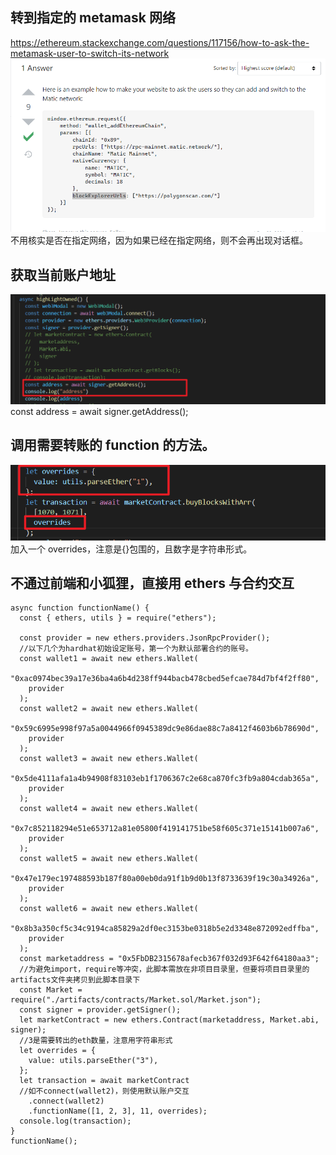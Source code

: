## 转到指定的 metamask 网络

https://ethereum.stackexchange.com/questions/117156/how-to-ask-the-metamask-user-to-switch-its-network  
![](./img/2022-05-17-10-07-55.png)  
不用核实是否在指定网络，因为如果已经在指定网络，则不会再出现对话框。

## 获取当前账户地址

![](./img/2022-05-18-13-59-41.png)  
const address = await signer.getAddress();

## 调用需要转账的 function 的方法。

![](./img/2022-05-19-14-44-28.png)  
加入一个 overrides，注意是{}包围的，且数字是字符串形式。

## 不通过前端和小狐狸，直接用 ethers 与合约交互

```
async function functionName() {
  const { ethers, utils } = require("ethers");

  const provider = new ethers.providers.JsonRpcProvider();
  //以下几个为hardhat初始设定账号，第一个为默认部署合约的账号。
  const wallet1 = await new ethers.Wallet(
    "0xac0974bec39a17e36ba4a6b4d238ff944bacb478cbed5efcae784d7bf4f2ff80",
    provider
  );
  const wallet2 = await new ethers.Wallet(
    "0x59c6995e998f97a5a0044966f0945389dc9e86dae88c7a8412f4603b6b78690d",
    provider
  );
  const wallet3 = await new ethers.Wallet(
    "0x5de4111afa1a4b94908f83103eb1f1706367c2e68ca870fc3fb9a804cdab365a",
    provider
  );
  const wallet4 = await new ethers.Wallet(
    "0x7c852118294e51e653712a81e05800f419141751be58f605c371e15141b007a6",
    provider
  );
  const wallet5 = await new ethers.Wallet(
    "0x47e179ec197488593b187f80a00eb0da91f1b9d0b13f8733639f19c30a34926a",
    provider
  );
  const wallet6 = await new ethers.Wallet(
    "0x8b3a350cf5c34c9194ca85829a2df0ec3153be0318b5e2d3348e872092edffba",
    provider
  );
  const marketaddress = "0x5FbDB2315678afecb367f032d93F642f64180aa3";
  //为避免import，require等冲突，此脚本需放在非项目目录里，但要将项目目录里的artifacts文件夹拷贝到此脚本目录下
  const Market = require("./artifacts/contracts/Market.sol/Market.json");
  const signer = provider.getSigner();
  let marketContract = new ethers.Contract(marketaddress, Market.abi, signer);
  //3是需要转出的eth数量，注意用字符串形式
  let overrides = {
    value: utils.parseEther("3"),
  };
  let transaction = await marketContract
  //如不connect(wallet2)，则使用默认账户交互
    .connect(wallet2)
    .functionName([1, 2, 3], 11, overrides);
  console.log(transaction);
}
functionName();

```

